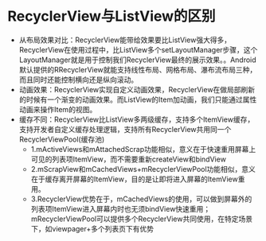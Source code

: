 # RecyclerView与ListView的区别
* 从布局效果对比：RecyclerView能带给效果要比ListView强大得多，RecyclerView在使用过程中，比ListView多个setLayoutManager步骤，这个LayoutManager就是用于控制我们RecyclerView最终的展示效果。。Android默认提供的RRecyclerView就能支持线性布局、网格布局、瀑布流布局三种，而且同时还能控制横向还是纵向滚动。
* 动画效果：RecyclerView实现自定义动画效果，RecyclerView在做局部刷新的时候有一个渐变的动画效果。而ListView的Item加动画，我们只能通过属性动画来操作Item的视图。
* 缓存不同：RecyclerView比ListView多两级缓存，支持多个ItemView缓存，支持开发者自定义缓存处理逻辑，支持所有RecyclerView共用同一个RecyclerViewPool(缓存池)
  * 1.mActiveViews和mAttachedScrap功能相似，意义在于快速重用屏幕上可见的列表项ItemView，而不需要重新createView和bindView
  * 2.mScrapView和mCachedViews+mRecyclerViewPool功能相似，意义在于缓存离开屏幕的ItemView，目的是让即将进入屏幕的ItemView重用。
  * 3.RecyclerView优势在于，mCachedViews的使用，可以做到屏幕外的列表项ItemView进入屏幕内时也无须bindView快速重用；mRecyclerViewPool可以提供多个RecyclerView共同使用，在特定场景下，如viewpager+多个列表页下有优势
